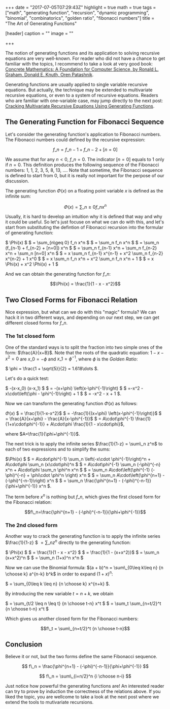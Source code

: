 +++
date = "2017-07-05T07:29:43Z"
highlight = true
math = true
tags = ["math", "generating function", "recursion", "dynamic programming", "binomial", "combinatorics", "golden ratio", "fibonacci numbers"]
title = "The Art of Generating Functions"

[header]
  caption = ""
  image = ""

+++

The notion of generating functions and its application to solving recursive equations are very well-known.
For reader who did not have a chance to get familiar with the topics,
I recommend to take a look at very good book:
[Concrete Mathematics: A Foundation for Computer Science, by Ronald L. Graham, Donald E. Knuth, Oren Patashnik][wiki-concrete-math].

Generating functions are usually applied to single variable recursive equations.
But actually, the technique may be extended to multivariate recursive equations, or even to a system of recursive equations.
Readers who are familiar with one-variable case, may jump directly to the next post:
[Cracking Multivariate Recursive Equations Using Generating Functions][two-var-recursive-func].

## The Generating Function for Fibonacci Sequence

Let's consider the generating function's application to Fibonacci numbers.
The Fibonacci numbers could defined by the recursive expression:

$$f\_n = f\_{n-1} + f\_{n-2} + [n=0]$$

We assume that for any $n < 0$, $f\_n = 0$.
The indicator $[n=0]$ equals to $1$ only if $n=0$.
This definition produces the following sequence of the Fibonacci numbers: $1$, $1$, $2$, $3$, $5$, $8$, $13$, $\dots$.
Note that sometime, the Fibonacci sequence is defined to start from 0, but it is really not important for the perpose of our discussion.

The generating function $\Phi(x)$ on a floating point variable $x$ is defined as the infinite sum:

$$\Phi(x) = \sum\_{n\geq 0} f\_n x^n$$

Usually, it is hard to develop an intuition why it is defined that way and why it could be useful.
So let's just focuse on what we can do with this,
and let's start from substituting the defintion of Fibonacci recursion into the formular of generating function:

$ \Phi(x) $
$ = \sum\_{n\geq 0} f\_n x^n $
$ = \sum\_n f\_n x^n $
$ = \sum\_n (f\_{n-1} + f\_{n-2} + [n=0]) x^n $
$ = \sum\_n f\_{n-1} x^n + \sum\_n f\_{n-2} x^n + \sum\_n [n=0] x^n $
$ = x \sum\_n f\_{n-1} x^{n-1} + x^2 \sum\_n f\_{n-2} x^{n-2} + 1 x^0 $
$ = x \sum\_n f\_n x^n + x^2 \sum\_n f\_n x^n + 1 $
$ = x \Phi(x) + x^2 \Phi(x) + 1 $

And we can obtain the generating function for $f\_n$:

$$\Phi(x) = \frac{1}{1 - x - x^2}$$

## Two Closed Forms for Fibonacci Relation

Nice expression, but what can we do with this "magic" formula?
We can hack it in two different ways, and depending on our next step, we can get different closed forms for $f\_n$.

### The 1st closed form

One of the standard ways is to split the fraction into two simple ones of the form: $\frac{A}{x+B}$.
Note that the roots of the quadratic equation: $1 - x - x^2 = 0$ are $x\_0=-\phi$ and $x\_1=\phi^{-1}$,
where $\phi$ is the _Golden Ratio_:

$ \phi = \frac{1 + \sqrt{5}}{2} = 1.618\dots $.

Let's do a quick test:

$ -(x-x\_0) (x-x\_1) $
$ = -(x+\phi) \left(x-\phi^{-1}\right) $
$ =-x^2 - x\cdot\left(\phi - \phi^{-1}\right) + 1 $
$ = -x^2 - x + 1 $.

Now we can transform the generating function $\Phi(x)$ as follows:

$\Phi(x)$
$ = \frac{1}{1-x-x^2}$
$ = -\frac{1}{(x+\phi) \left(x-\phi^{-1}\right)}$
$ = \frac{A}{x+\phi} - \frac{A}{x-\phi^{-1}}$
$ = A\cdot\phi^{-1} \frac{1}{1+x\cdot\phi^{-1}} + A\cdot\phi \frac{1}{1 - x\cdot\phi}$,

where $A=\frac{1}{\phi+\phi^{-1}}$.

The next trick is to apply the infinite series $\frac{1}{1-z} = \sum\_n z^n$ to each of two expressions and to simplify the sums:

$\Phi(x) $
$ = A\cdot\phi^{-1} \sum\_n \left(-x\cdot \phi^{-1}\right)^n + A\cdot\phi \sum\_n (x\cdot\phi)^n $
$ = A\cdot\phi^{-1} \sum\_n (-\phi)^{-n} x^n + A\cdot\phi \sum\_n \phi^n x^n $
$ = \sum\_n A\cdot\left(\phi^{-1} (-\phi)^{-n} + \phi\cdot \phi^n \right)  x^n $
$ = \sum\_n A\cdot\left(\phi^{n+1} - (-\phi)^{-n-1}\right) x^n $
$ = \sum\_n \frac{\phi^{n+1} - (-\phi)^{-n-1}}{\phi+\phi^{-1}} x^n $.

The term before $x^n$ is nothing but $f\_n$, which gives the first closed form for the Fibonacci relation:

$$f\_n=\frac{\phi^{n+1} - (-\phi)^{-n-1}}{\phi+\phi^{-1}}$$

### The 2nd closed form

Another way to crack the generating function is to apply the infinite series $\frac{1}{1-z} $ $= \sum\_n z^n$ directly to the generating function:

$ \Phi(x) $
$ = \frac{1}{1 - x - x^2} $
$ = \frac{1}{1 - (x+x^2)}$
$ = \sum\_n (x+x^2)^n $
$ = \sum\_n (1+x)^n x^n $

Now we can use the Binomial formula: $(a + b)^n = \sum\_{0\leq k\leq n} {n \choose k}  a^{n-k} b^k$ in order to expand $(1+x)^n$:

$ = \sum\_{0\leq k \leq n} {n \choose k} x^{n+k} $.

By introducing the new variable $t=n+k$, we obtain

$ = \sum\_{t/2 \leq n \leq t} {n \choose t-n} x^t $
$ = \sum\_t \sum\_{n=t/2}^t {n \choose t-n} x^t $

Which gives us another closed form for the Fibonacci numbers:

$$f\_t = \sum\_{n=t/2}^t {n \choose t-n}$$

## Conclusion

Believe it or not, but the two forms define the same Fibonacci sequence.

$$ f\_n = \frac{\phi^{n+1} - (-\phi)^{-n-1}}{\phi+\phi^{-1}} $$

$$ f\_n = \sum\_{i=n/2}^n {i \choose n-i} $$

Just notice how powerful the generating functions are!
An interested reader can try to prove by induction the correctness of the relations above.
If you liked the topic, you are wellcome to take a look at the next post where we extend the tools to mutivariate recursions.



[two-var-recursive-func]: /post/two-var-recursive-func/
[wiki-concrete-math]: https://en.wikipedia.org/wiki/Concrete_Mathematics
